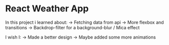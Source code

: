 # React Weather App

In this project i learned about:
-> Fetching data from api
-> More flexbox and transitions
-> Backdrop-filter for a background-blur / Mica effect

I wish I:
-> Made a better design
-> Maybe added some more animations